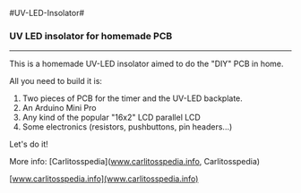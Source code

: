 #UV-LED-Insolator#


### UV LED insolator for homemade PCB ###
---------------------------------


  This is a homemade UV-LED insolator aimed to do the "DIY" PCB in home.
  
All you need to build it is:

  1. Two pieces of PCB for the timer and the UV-LED backplate.
  2. An Arduino Mini Pro
  3. Any kind of the popular "16x2" LCD parallel LCD
  4. Some electronics (resistors, pushbuttons, pin headers...)


Let's do it!

More info: [Carlitosspedia](www.carlitosspedia.info, Carlitosspedia)

[www.carlitosspedia.info](www.carlitosspedia.info)
